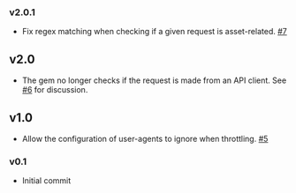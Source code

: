 ### v2.0.1
- Fix regex matching when checking if a given request is asset-related. [#7](https://github.com/myfreecomm/nexaas-throttle/pull/7)
## v2.0
- The gem no longer checks if the request is made from an API client. See [#6](https://github.com/myfreecomm/nexaas-throttle/pull/6) for discussion.
## v1.0
- Allow the configuration of user-agents to ignore when throttling. [#5](https://github.com/myfreecomm/nexaas-throttle/pull/5)
### v0.1
- Initial commit
